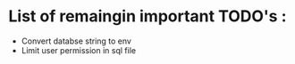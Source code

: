 # List of remaingin important TODO's :

- Convert databse string to env 
- Limit user permission in sql file
